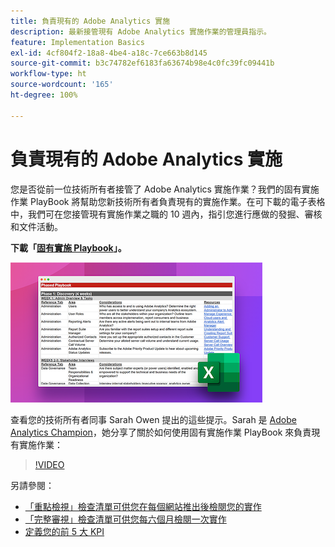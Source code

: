 ```yaml
---
title: 負責現有的 Adobe Analytics 實施
description: 最新接管現有 Adobe Analytics 實施作業的管理員指示。
feature: Implementation Basics
exl-id: 4cf804f2-18a8-4be4-a18c-7ce663b8d145
source-git-commit: b3c74782ef6183fa63674b98e4c0fc39fc09441b
workflow-type: ht
source-wordcount: '165'
ht-degree: 100%

---
```


# 負責現有的 Adobe Analytics 實施

您是否從前一位技術所有者接管了 Adobe Analytics 實施作業？我們的固有實施作業 PlayBook 將幫助您新技術所有者負責現有的實施作業。在可下載的電子表格中，我們可在您接管現有實施作業之職的 10 週內，指引您進行應做的發掘、審核和文件活動。

**下載「[固有實施 Playbook](assets/adobe_analytics_inherited_implementation_playbook.xlsx)」。**

![Playbook](assets/inherited-impl-playbook.png)

查看您的技術所有者同事 Sarah Owen 提出的這些提示。Sarah 是 [Adobe Analytics Champion](https://blog.adobe.com/en/publish/2020/10/27/adobe-analytics-champion-program.html#gs.ldf97p)，她分享了關於如何使用固有實施作業 PlayBook 來負責現有實施作業：

>[!VIDEO](https://video.tv.adobe.com/v/327314/?quality=12&learn=on)

另請參閱：

* [「重點檢視」檢查清單可供您在每個網站推出後檢閱您的實作](/help/implement/review/focused-review.md)
* [「完整審視」檢查清單可供您每六個月檢閱一次實作](/help/implement/review/full-review.md)
* [定義您的前 5 大 KPI](/help/implement/review/define-kpis.md)
